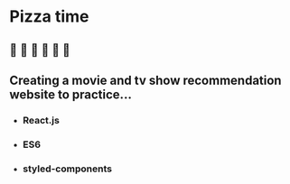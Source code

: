 # Pizza time

## 🍕 🍻 🍕 🍻 🍕 🍻

## Creating a movie and tv show recommendation website to practice...

- ### React.js
- ### ES6
- ### styled-components

